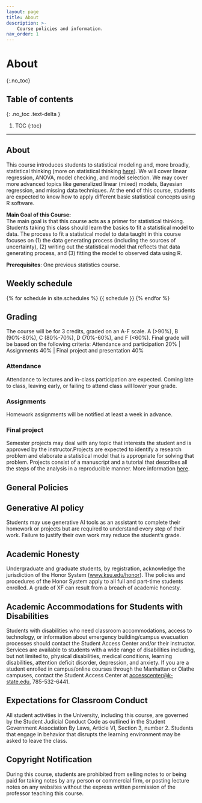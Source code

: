 ```yaml
---
layout: page
title: About
description: >-
    Course policies and information.
nav_order: 1
---
```


# About
{:.no_toc}

## Table of contents
{: .no_toc .text-delta }

1. TOC
{:toc}

---

## About

This course introduces students to statistical modeling and, more broadly, statistical thinking (more on statistical thinking [here](https://errorstatistics.com/wp-content/uploads/2016/01/brown-and-kass_what-is-statistics-with-discussion.pdf)). 
We will cover linear regression, ANOVA, model checking, and model selection. We may cover more advanced topics like generalized linear (mixed) models, Bayesian regression, and missing data techniques.
At the end of this course, students are expected to know how to apply different basic statistical concepts using R software.  

**Main Goal of this Course:**  
The main goal is that this course acts as a primer for statistical thinking. 
Students taking this class should learn the basics to fit a statistical model to data. 
The process to fit a statistical model to data taught in this course focuses on (1) the data generating process (including the sources of uncertainty), (2) writing out the statistical model that reflects that data generating process, and (3) fitting the model to observed data using R. 

**Prerequisites**: One previous statistics course.

## Weekly schedule

{% for schedule in site.schedules %}
{{ schedule }}
{% endfor %}

## Grading
The course will be for 3 credits, graded on an A-F scale. A (>90%), B (90%-80%), C (80%-70%), D (70%-60%), and F (<60%). Final grade will be based on the following criteria:
Attendance and participation 20% | Assignments 40% | Final project and presentation 40%

### Attendance  
Attendance to lectures and in-class participation are expected. Coming
late to class, leaving early, or failing to attend class will lower your grade.

### Assignments  
Homework assignments will be notified at least a week in advance.

### Final project  
Semester projects may deal with any topic that interests the student and is approved by the instructor.Projects are expected to identify a research problem and elaborate a statistical model that is appropriate for solving that problem. Projects consist of a manuscript and a tutorial that describes all the steps of the analysis in a reproducible manner. More information [here](https://jlacasa.github.io/stat705_fall2024/assignments/final_project).


## General Policies

## Generative AI policy  
Students may use generative AI tools as an assistant to complete their homework or projects but are required to understand every step of their work. Failure to justify their own work may reduce the student’s grade.

## Academic Honesty  

Undergraduate and graduate students, by registration, acknowledge the jurisdiction of the Honor System (www.ksu.edu/honor). The policies and procedures of the Honor System apply to all full and part-time students enrolled. A grade of XF can result from a breach of academic honesty.

## Academic Accommodations for Students with Disabilities  

Students with disabilities who need classroom accommodations, access to technology, or information about emergency building/campus evacuation processes should contact the Student Access Center and/or their instructor.  Services are available to students with a wide range of disabilities including, but not limited to, physical disabilities, medical conditions, learning disabilities, attention deficit disorder, depression, and anxiety.  If you are a student enrolled in campus/online courses through the Manhattan or Olathe campuses, contact the Student Access Center at accesscenter@k-state.edu, 785-532-6441.


## Expectations for Classroom Conduct  

All student activities in the University, including this course, are governed by the Student Judicial Conduct Code as outlined in the Student Government Association By Laws, Article VI, Section 3, number 2. Students that engage in behavior that disrupts the learning environment may be asked to leave the class.


## Copyright Notification  

During this course, students are prohibited from selling notes to or being paid for taking notes by any person or commercial firm, or posting lecture notes on any websites without the express written permission of the professor teaching this course.
